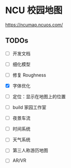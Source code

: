 # NCU 校园地图

https://ncumap.ncuos.com/

## TODOs

- [ ] 开发文档
- [ ] 细化模型
- [ ] 修复 Roughness
- [x] 字体优化
- [ ] 定位：显示在地图上的位置
- [ ] build 家园工作室
- [ ] 夜景车流
- [ ] 时间系统
- [ ] 天气系统
- [ ] 第三人称游历地图
- [ ] AR/VR

